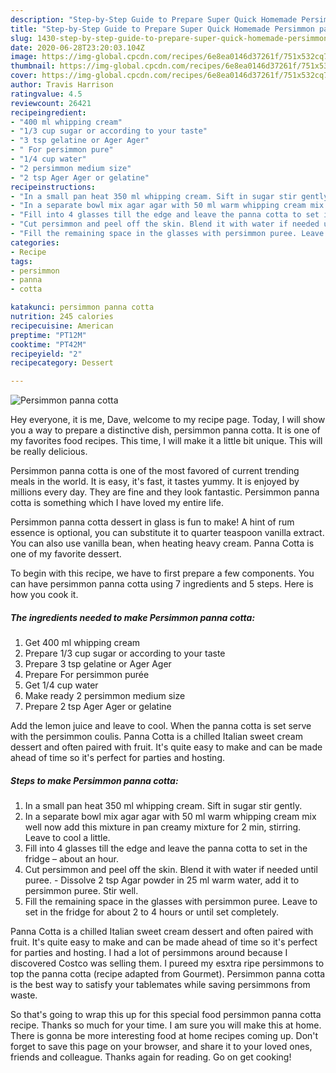 ```yaml
---
description: "Step-by-Step Guide to Prepare Super Quick Homemade Persimmon panna cotta"
title: "Step-by-Step Guide to Prepare Super Quick Homemade Persimmon panna cotta"
slug: 1430-step-by-step-guide-to-prepare-super-quick-homemade-persimmon-panna-cotta
date: 2020-06-28T23:20:03.104Z
image: https://img-global.cpcdn.com/recipes/6e8ea0146d37261f/751x532cq70/persimmon-panna-cotta-recipe-main-photo.jpg
thumbnail: https://img-global.cpcdn.com/recipes/6e8ea0146d37261f/751x532cq70/persimmon-panna-cotta-recipe-main-photo.jpg
cover: https://img-global.cpcdn.com/recipes/6e8ea0146d37261f/751x532cq70/persimmon-panna-cotta-recipe-main-photo.jpg
author: Travis Harrison
ratingvalue: 4.5
reviewcount: 26421
recipeingredient:
- "400 ml whipping cream"
- "1/3 cup sugar or according to your taste"
- "3 tsp gelatine or Ager Ager"
- " For persimmon pure"
- "1/4 cup water"
- "2 persimmon medium size"
- "2 tsp Ager Ager or gelatine"
recipeinstructions:
- "In a small pan heat 350 ml whipping cream. Sift in sugar stir gently."
- "In a separate bowl mix agar agar with 50 ml warm whipping cream mix well now add this mixture in pan creamy mixture for 2 min, stirring. Leave to cool a little."
- "Fill into 4 glasses till the edge and leave the panna cotta to set in the fridge – about an hour."
- "Cut persimmon and peel off the skin. Blend it with water if needed until puree. Dissolve 2 tsp Agar powder in 25 ml warm water, add it to persimmon puree. Stir well."
- "Fill the remaining space in the glasses with persimmon puree. Leave to set in the fridge for about 2 to 4 hours or until set completely."
categories:
- Recipe
tags:
- persimmon
- panna
- cotta

katakunci: persimmon panna cotta 
nutrition: 245 calories
recipecuisine: American
preptime: "PT12M"
cooktime: "PT42M"
recipeyield: "2"
recipecategory: Dessert

---
```



![Persimmon panna cotta](https://img-global.cpcdn.com/recipes/6e8ea0146d37261f/751x532cq70/persimmon-panna-cotta-recipe-main-photo.jpg)

Hey everyone, it is me, Dave, welcome to my recipe page. Today, I will show you a way to prepare a distinctive dish, persimmon panna cotta. It is one of my favorites food recipes. This time, I will make it a little bit unique. This will be really delicious.

Persimmon panna cotta is one of the most favored of current trending meals in the world. It is easy, it's fast, it tastes yummy. It is enjoyed by millions every day. They are fine and they look fantastic. Persimmon panna cotta is something which I have loved my entire life.

Persimmon panna cotta dessert in glass is fun to make! A hint of rum essence is optional, you can substitute it to quarter teaspoon vanilla extract. You can also use vanilla bean, when heating heavy cream. Panna Cotta is one of my favorite dessert.


To begin with this recipe, we have to first prepare a few components. You can have persimmon panna cotta using 7 ingredients and 5 steps. Here is how you cook it.

<!--inarticleads1-->

##### The ingredients needed to make Persimmon panna cotta:

1. Get 400 ml whipping cream
1. Prepare 1/3 cup sugar or according to your taste
1. Prepare 3 tsp gelatine or Ager Ager
1. Prepare  For persimmon purée
1. Get 1/4 cup water
1. Make ready 2 persimmon medium size
1. Prepare 2 tsp Ager Ager or gelatine


Add the lemon juice and leave to cool. When the panna cotta is set serve with the persimmon coulis. Panna Cotta is a chilled Italian sweet cream dessert and often paired with fruit. It&#39;s quite easy to make and can be made ahead of time so it&#39;s perfect for parties and hosting. 

<!--inarticleads2-->

##### Steps to make Persimmon panna cotta:

1. In a small pan heat 350 ml whipping cream. Sift in sugar stir gently.
1. In a separate bowl mix agar agar with 50 ml warm whipping cream mix well now add this mixture in pan creamy mixture for 2 min, stirring. Leave to cool a little.
1. Fill into 4 glasses till the edge and leave the panna cotta to set in the fridge – about an hour.
1. Cut persimmon and peel off the skin. Blend it with water if needed until puree. - Dissolve 2 tsp Agar powder in 25 ml warm water, add it to persimmon puree. Stir well.
1. Fill the remaining space in the glasses with persimmon puree. Leave to set in the fridge for about 2 to 4 hours or until set completely.


Panna Cotta is a chilled Italian sweet cream dessert and often paired with fruit. It&#39;s quite easy to make and can be made ahead of time so it&#39;s perfect for parties and hosting. I had a lot of persimmons around because I discovered Costco was selling them. I pureed my esxtra ripe persimmons to top the panna cotta (recipe adapted from Gourmet). Persimmon panna cotta is the best way to satisfy your tablemates while saving persimmons from waste. 

So that's going to wrap this up for this special food persimmon panna cotta recipe. Thanks so much for your time. I am sure you will make this at home. There is gonna be more interesting food at home recipes coming up. Don't forget to save this page on your browser, and share it to your loved ones, friends and colleague. Thanks again for reading. Go on get cooking!
